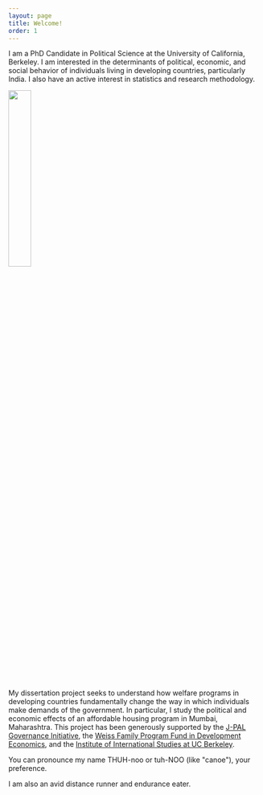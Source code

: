 ```yaml
---
layout: page
title: Welcome!
order: 1
---
```


<!-- Global site tag (gtag.js) - Google Analytics -->
<script async src="https://www.googletagmanager.com/gtag/js?id=UA-111923831-1"></script>
<script>
  window.dataLayer = window.dataLayer || [];
  function gtag(){dataLayer.push(arguments);}
  gtag('js', new Date());

  gtag('config', 'UA-111923831-1');
</script>



I am a PhD Candidate in Political Science at the University of California, Berkeley. I am interested in the determinants of political, economic, and social behavior of individuals living in developing countries, particularly India. I also have an active interest in statistics and research methodology.

<img src="tkumar012.github.io/pic.JPEG" style="float: center; width: 30%; margin-right: 1%; margin-bottom: 0.5em;">

My dissertation project seeks to understand how welfare programs in developing countries fundamentally change the way in which individuals make demands of the government. In particular, I study the political and economic effects of an affordable housing program in Mumbai, Maharashtra. This project has been generously supported by the [J-PAL Governance Initiative](https://www.povertyactionlab.org/GI), the [Weiss Family Program Fund in Development Economics](https://projects.iq.harvard.edu/wfrde), and the [Institute of International Studies at UC Berkeley](https://iis.berkeley.edu).

You can pronounce my name THUH-noo or tuh-NOO (like "canoe"), your preference.

I am also an avid distance runner and endurance eater. 



